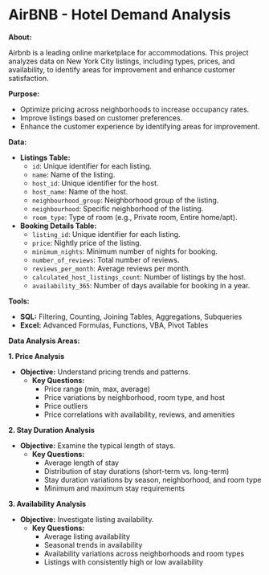 # AirBNB - Hotel Demand Analysis

**About:**

Airbnb is a leading online marketplace for accommodations. This project analyzes data on New York City listings, including types, prices, and availability, to identify areas for improvement and enhance customer satisfaction.

**Purpose:**

* Optimize pricing across neighborhoods to increase occupancy rates.
* Improve listings based on customer preferences.
* Enhance the customer experience by identifying areas for improvement.

**Data:**

* **Listings Table:**
    * `id`: Unique identifier for each listing.
    * `name`: Name of the listing.
    * `host_id`: Unique identifier for the host.
    * `host_name`: Name of the host.
    * `neighbourhood_group`: Neighborhood group of the listing.
    * `neighbourhood`: Specific neighborhood of the listing.
    * `room_type`: Type of room (e.g., Private room, Entire home/apt).
* **Booking Details Table:**
    * `listing_id`: Unique identifier for each listing.
    * `price`: Nightly price of the listing.
    * `minimum_nights`: Minimum number of nights for booking.
    * `number_of_reviews`: Total number of reviews.
    * `reviews_per_month`: Average reviews per month.
    * `calculated_host_listings_count`: Number of listings by the host.
    * `availability_365`: Number of days available for booking in a year.

**Tools:**

* **SQL:** Filtering, Counting, Joining Tables, Aggregations, Subqueries
* **Excel:** Advanced Formulas, Functions, VBA, Pivot Tables

**Data Analysis Areas:**

**1. Price Analysis**

* **Objective:** Understand pricing trends and patterns.
    * **Key Questions:**
        * Price range (min, max, average)
        * Price variations by neighborhood, room type, and host
        * Price outliers
        * Price correlations with availability, reviews, and amenities

**2. Stay Duration Analysis**

* **Objective:** Examine the typical length of stays.
    * **Key Questions:**
        * Average length of stay
        * Distribution of stay durations (short-term vs. long-term)
        * Stay duration variations by season, neighborhood, and room type
        * Minimum and maximum stay requirements

**3. Availability Analysis**

* **Objective:** Investigate listing availability.
    * **Key Questions:**
        * Average listing availability
        * Seasonal trends in availability
        * Availability variations across neighborhoods and room types
        * Listings with consistently high or low availability
